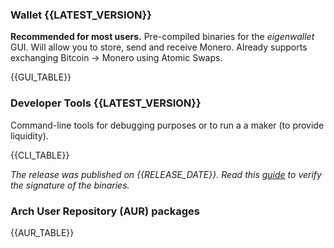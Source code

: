 <style>
@media (max-width: 600px) {
    table {
        font-size: 0.9em;
    }

    .hide-mobile {
        display: none;
    }
}

</style>

### Wallet {{LATEST_VERSION}}

**Recommended for most users.** Pre-compiled binaries for the _eigenwallet_ GUI. Will allow you to store, send and receive Monero. Already supports exchanging Bitcoin $\rightarrow$ Monero using Atomic Swaps.

{{GUI_TABLE}}

### Developer Tools {{LATEST_VERSION}}

Command-line tools for debugging purposes or to run a a maker (to provide liquidity).

{{CLI_TABLE}}

_The release was published on {{RELEASE_DATE}}._ _Read this [guide](https://docs.unstoppableswap.net/getting_started/verify_tauri_signature) to verify the signature of the binaries._

### Arch User Repository (AUR) packages

{{AUR_TABLE}}
